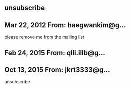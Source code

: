 ## unsubscribe

## Mar 22, 2012 From: haegwankim@g...

please remove me from the mailing list

## Feb 24, 2015 From: qlli.illb@g...

## Oct 13, 2015 From: jkrt3333@g...

unsubscribe


